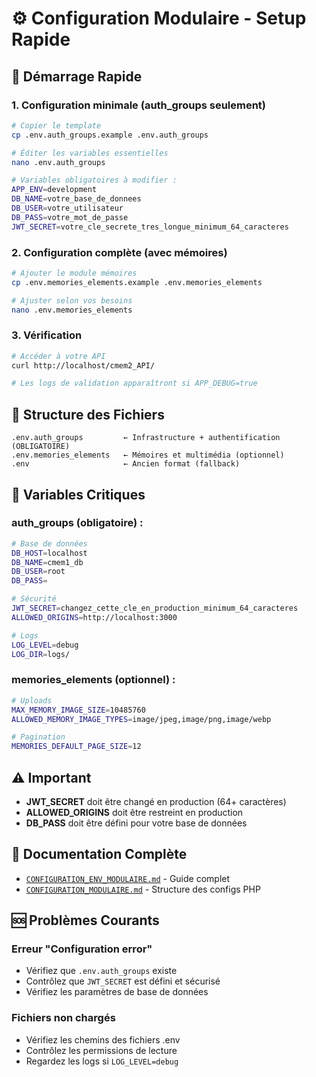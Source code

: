 # ⚙️ Configuration Modulaire - Setup Rapide

## 🚀 Démarrage Rapide

### **1. Configuration minimale (auth_groups seulement)**
```bash
# Copier le template
cp .env.auth_groups.example .env.auth_groups

# Éditer les variables essentielles
nano .env.auth_groups

# Variables obligatoires à modifier :
APP_ENV=development
DB_NAME=votre_base_de_donnees
DB_USER=votre_utilisateur
DB_PASS=votre_mot_de_passe
JWT_SECRET=votre_cle_secrete_tres_longue_minimum_64_caracteres
```

### **2. Configuration complète (avec mémoires)**
```bash
# Ajouter le module mémoires
cp .env.memories_elements.example .env.memories_elements

# Ajuster selon vos besoins
nano .env.memories_elements
```

### **3. Vérification**
```bash
# Accéder à votre API
curl http://localhost/cmem2_API/

# Les logs de validation apparaîtront si APP_DEBUG=true
```

## 📁 Structure des Fichiers

```
.env.auth_groups         ← Infrastructure + authentification (OBLIGATOIRE)
.env.memories_elements   ← Mémoires et multimédia (optionnel)
.env                     ← Ancien format (fallback)
```

## 🔧 Variables Critiques

### **auth_groups (obligatoire) :**
```bash
# Base de données
DB_HOST=localhost
DB_NAME=cmem1_db
DB_USER=root
DB_PASS=

# Sécurité
JWT_SECRET=changez_cette_cle_en_production_minimum_64_caracteres
ALLOWED_ORIGINS=http://localhost:3000

# Logs
LOG_LEVEL=debug
LOG_DIR=logs/
```

### **memories_elements (optionnel) :**
```bash
# Uploads
MAX_MEMORY_IMAGE_SIZE=10485760
ALLOWED_MEMORY_IMAGE_TYPES=image/jpeg,image/png,image/webp

# Pagination
MEMORIES_DEFAULT_PAGE_SIZE=12
```

## ⚠️ Important

- **JWT_SECRET** doit être changé en production (64+ caractères)
- **ALLOWED_ORIGINS** doit être restreint en production
- **DB_PASS** doit être défini pour votre base de données

## 📖 Documentation Complète

- [`CONFIGURATION_ENV_MODULAIRE.md`](./CONFIGURATION_ENV_MODULAIRE.md) - Guide complet
- [`CONFIGURATION_MODULAIRE.md`](./CONFIGURATION_MODULAIRE.md) - Structure des configs PHP

## 🆘 Problèmes Courants

### **Erreur "Configuration error"**
- Vérifiez que `.env.auth_groups` existe
- Contrôlez que `JWT_SECRET` est défini et sécurisé
- Vérifiez les paramètres de base de données

### **Fichiers non chargés**
- Vérifiez les chemins des fichiers .env
- Contrôlez les permissions de lecture
- Regardez les logs si `LOG_LEVEL=debug`
